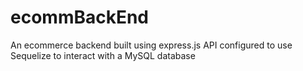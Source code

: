 # ecommBackEnd
An ecommerce backend built using express.js API configured to use Sequelize to interact with a MySQL database
